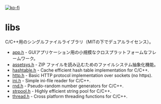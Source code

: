 [![ko-fi](https://www.ko-fi.com/img/githubbutton_sm.svg)](https://ko-fi.com/W7W1B1W7)

# libs
C/C++用のシングルファイルライブラリ（MITの下でデュアルライセンス）。

* [app.h](docs/app.md) - GUIアプリケーション用の小規模なクロスプラットフォームなフレームワーク。
* [assetsys.h](docs/assetsys.md) - ZIP ファイルを読み込むためのファイルシステム抽象化機能。
* [hashtable.h](docs/hashtable.md) - Cache efficient hash table implementation for C/C++.
* [http.h](docs/http.md) - Basic HTTP protocol implementation over sockets (no https).
* [ini.h](docs/ini.md) - Simple ini-file reader for C/C++.
* [rnd.h](docs/rnd.md) - Pseudo-random number generators for C/C++.
* [strpool.h](docs/strpool.md) - Highly efficient string pool for C/C++.
* [thread.h](docs/thread.md) - Cross platform threading functions for C/C++.

